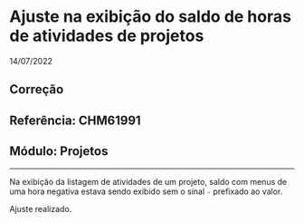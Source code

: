 # Ajuste na exibição do saldo de horas de atividades de projetos
14/07/2022
## Correção
## Referência: CHM61991
## Módulo: Projetos
***

Na exibição da listagem de atividades de um projeto, saldo com menus de uma hora negativa estava sendo exibido sem o sinal `-` prefixado ao valor.

Ajuste realizado.